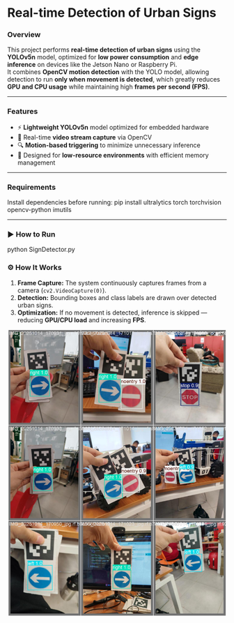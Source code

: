 # Real-time Detection of Urban Signs

### Overview
This project performs **real-time detection of urban signs** using the **YOLOv5n** model, optimized for **low power consumption** and **edge inference** on devices like the Jetson Nano or Raspberry Pi.  
It combines **OpenCV motion detection** with the YOLO model, allowing detection to run **only when movement is detected**, which greatly reduces **GPU and CPU usage** while maintaining high **frames per second (FPS)**.

---

### Features
- ⚡ **Lightweight YOLOv5n** model optimized for embedded hardware  
- 🎥 Real-time **video stream capture** via OpenCV  
- 🔍 **Motion-based triggering** to minimize unnecessary inference  
- 💾 Designed for **low-resource environments** with efficient memory management  

---

### Requirements
Install dependencies before running:
pip install ultralytics torch torchvision opencv-python imutils


---

### ▶️ How to Run
python SignDetector.py

### ⚙️ How It Works
1. **Frame Capture:** The system continuously captures frames from a camera (`cv2.VideoCapture(0)`).   
2. **Detection:** Bounding boxes and class labels are drawn over detected urban signs.  
3. **Optimization:** If no movement is detected, inference is skipped — reducing **GPU/CPU load** and increasing **FPS**.  

<p align="center">
  <img src="./image.jpg" alt="Detection" width="500">
</p>
